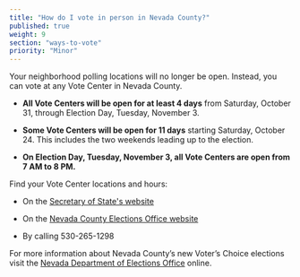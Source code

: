 ```yaml
---
title: "How do I vote in person in Nevada County?"
published: true
weight: 9
section: "ways-to-vote"
priority: "Minor"
---
```


Your neighborhood polling locations will no longer be open. Instead, you can vote at any Vote Center in Nevada County.   

- **All Vote Centers will be open for at least 4 days** from Saturday, October 31, through Election Day, Tuesday, November 3. 

- **Some Vote Centers will be open for 11 days** starting Saturday, October 24. This includes the two weekends leading up to the election.

- **On Election Day, Tuesday, November 3, all Vote Centers are open from 7 AM to 8 PM.** 

Find your Vote Center locations and hours:  

- On the [Secretary of State's website](https://caearlyvoting.sos.ca.gov/)  

- On the [Nevada County Elections Office website](https://mynevadacounty.com/2898/Vote-Center-Locations) 

- By calling 530-265-1298      

For more information about Nevada County’s new Voter’s Choice elections visit the [Nevada Department of Elections Office](https://www.mynevadacounty.com/2320/Voters-Choice-Act) online.
